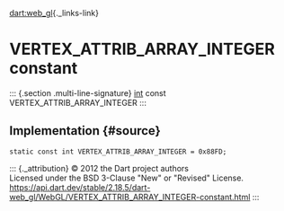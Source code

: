[dart:web\_gl](../../dart-web_gl/dart-web_gl-library){._links-link}

VERTEX\_ATTRIB\_ARRAY\_INTEGER constant
=======================================

::: {.section .multi-line-signature}
[int](../../dart-core/int-class) const VERTEX\_ATTRIB\_ARRAY\_INTEGER
:::

Implementation {#source}
--------------

``` {.language-dart data-language="dart"}
static const int VERTEX_ATTRIB_ARRAY_INTEGER = 0x88FD;
```

::: {._attribution}
© 2012 the Dart project authors\
Licensed under the BSD 3-Clause \"New\" or \"Revised\" License.\
<https://api.dart.dev/stable/2.18.5/dart-web_gl/WebGL/VERTEX_ATTRIB_ARRAY_INTEGER-constant.html>
:::
